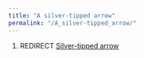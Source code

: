 ```yaml
---
title: "A silver-tipped arrow"
permalink: "/A_silver-tipped_arrow/"
---
```


1.  REDIRECT [Silver-tipped arrow](Silver-tipped_arrow "wikilink")